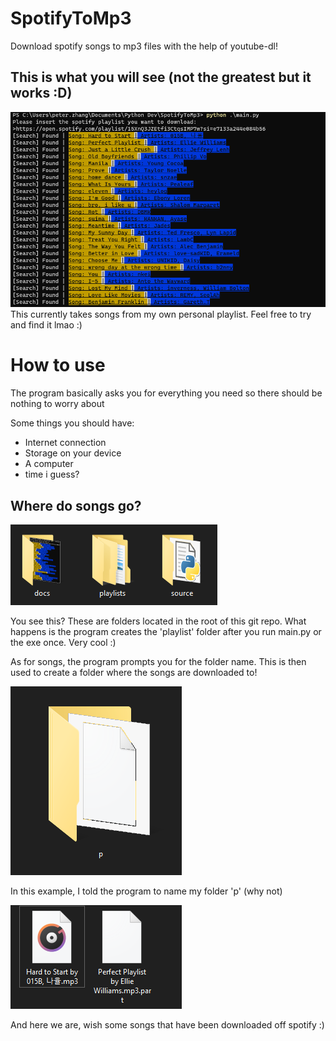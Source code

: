 # SpotifyToMp3

Download spotify songs to mp3 files
with the help of youtube-dl!

## This is what you will see (not the greatest but it works :D)

![Figure 1](docs/example1.png)
This currently takes songs from my own personal playlist. Feel free to try and find it lmao :)

# How to use

The program basically asks you for everything you need so there should be nothing to worry about

Some things you should have:

- Internet connection
- Storage on your device
- A computer
- time i guess?

## Where do songs go?

![Figure 2](docs/example2.png)

You see this? These are folders located in the root of this git repo. What happens is the program creates the 'playlist' folder after you run main.py or the exe once. Very cool :)

As for songs, the program prompts you for the folder name. This is then used to create a folder where the songs are downloaded to!

![Figure 3](docs/example3.png)

In this example, I told the program to name my folder 'p' (why not)

![Figure 4](docs/example4.png)

And here we are, wish some songs that have been downloaded off spotify :)
